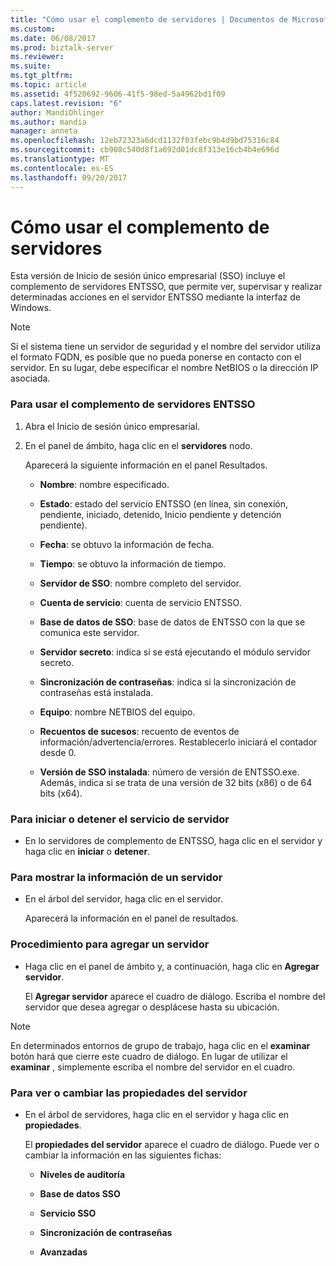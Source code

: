 ```yaml
---
title: "Cómo usar el complemento de servidores | Documentos de Microsoft"
ms.custom: 
ms.date: 06/08/2017
ms.prod: biztalk-server
ms.reviewer: 
ms.suite: 
ms.tgt_pltfrm: 
ms.topic: article
ms.assetid: 4f520692-9606-41f5-98ed-5a4962bd1f09
caps.latest.revision: "6"
author: MandiOhlinger
ms.author: mandia
manager: anneta
ms.openlocfilehash: 12eb72323a6dcd1132f03febc9b4d9bd75316c84
ms.sourcegitcommit: cb908c540d8f1a692d01dc8f313e16cb4b4e696d
ms.translationtype: MT
ms.contentlocale: es-ES
ms.lasthandoff: 09/20/2017
---
```

# <a name="how-to-use-the-servers-snap-in"></a>Cómo usar el complemento de servidores
Esta versión de Inicio de sesión único empresarial (SSO) incluye el complemento de servidores ENTSSO, que permite ver, supervisar y realizar determinadas acciones en el servidor ENTSSO mediante la interfaz de Windows.  
  
> [!NOTE]
>  Si el sistema tiene un servidor de seguridad y el nombre del servidor utiliza el formato FQDN, es posible que no pueda ponerse en contacto con el servidor. En su lugar, debe especificar el nombre NetBIOS o la dirección IP asociada.  
  
### <a name="to-use-the-entsso-servers-snap-in"></a>Para usar el complemento de servidores ENTSSO  
  
1.  Abra el Inicio de sesión único empresarial.  
  
2.  En el panel de ámbito, haga clic en el **servidores** nodo.  
  
     Aparecerá la siguiente información en el panel Resultados.  
  
    -   **Nombre**: nombre especificado.  
  
    -   **Estado**: estado del servicio ENTSSO (en línea, sin conexión, pendiente, iniciado, detenido, Inicio pendiente y detención pendiente).  
  
    -   **Fecha**: se obtuvo la información de fecha.  
  
    -   **Tiempo**: se obtuvo la información de tiempo.  
  
    -   **Servidor de SSO**: nombre completo del servidor.  
  
    -   **Cuenta de servicio**: cuenta de servicio ENTSSO.  
  
    -   **Base de datos de SSO**: base de datos de ENTSSO con la que se comunica este servidor.  
  
    -   **Servidor secreto**: indica si se está ejecutando el módulo servidor secreto.  
  
    -   **Sincronización de contraseñas**: indica si la sincronización de contraseñas está instalada.  
  
    -   **Equipo**: nombre NETBIOS del equipo.  
  
    -   **Recuentos de sucesos**: recuento de eventos de información/advertencia/errores. Restablecerlo iniciará el contador desde 0.  
  
    -   **Versión de SSO instalada**: número de versión de ENTSSO.exe. Además, indica si se trata de una versión de 32 bits (x86) o de 64 bits (x64).  
  
### <a name="to-start-or-stop-the-server-service"></a>Para iniciar o detener el servicio de servidor  
  
-   En lo servidores de complemento de ENTSSO, haga clic en el servidor y haga clic en **iniciar** o **detener**.  
  
### <a name="to-display-information-for-one-server"></a>Para mostrar la información de un servidor  
  
-   En el árbol del servidor, haga clic en el servidor.  
  
     Aparecerá la información en el panel de resultados.  
  
### <a name="to-add-a-server"></a>Procedimiento para agregar un servidor  
  
-   Haga clic en el panel de ámbito y, a continuación, haga clic en **Agregar servidor**.  
  
     El **Agregar servidor** aparece el cuadro de diálogo. Escriba el nombre del servidor que desea agregar o desplácese hasta su ubicación.  
  
> [!NOTE]
>  En determinados entornos de grupo de trabajo, haga clic en el **examinar** botón hará que cierre este cuadro de diálogo. En lugar de utilizar el **examinar** , simplemente escriba el nombre del servidor en el cuadro.  
  
### <a name="to-view-or-change-server-properties"></a>Para ver o cambiar las propiedades del servidor  
  
-   En el árbol de servidores, haga clic en el servidor y haga clic en **propiedades**.  
  
     El **propiedades del servidor** aparece el cuadro de diálogo. Puede ver o cambiar la información en las siguientes fichas:  
  
    -   **Niveles de auditoría**  
  
    -   **Base de datos SSO**  
  
    -   **Servicio SSO**  
  
    -   **Sincronización de contraseñas**  
  
    -   **Avanzadas**